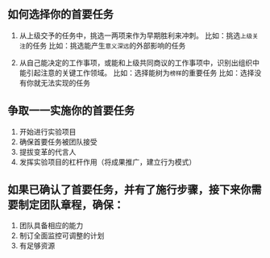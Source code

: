## 如何选择你的首要任务
1. 从上级交予的任务中，挑选一两项来作为早期胜利来冲刺。
比如：挑选`上级关注`的任务
比如：挑选能产生`意义深远`的外部影响的任务

2. 从自己能决定的工作事项，或能和上级共同商议的工作事项中，识别出组织中能引起注意的关键工作领域。
比如：选择能树为`榜样`的重要任务
比如：选择没有你就无法实现的任务

## 争取一一实施你的首要任务
1. 开始进行实验项目
2. 确保首要任务被团队接受
3. 提拔变革的代言人
4. 发挥实验项目的杠杆作用（将成果推广，建立行为模式）

## 如果已确认了首要任务，并有了施行步骤，接下来你需要制定团队章程，确保：
1. 团队具备相应的能力
2. 制订全面监控可调整的计划
3. 有足够资源